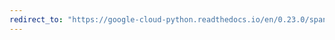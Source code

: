 ```yaml
---
redirect_to: "https://google-cloud-python.readthedocs.io/en/0.23.0/spanner-client-api.html"
---
```

